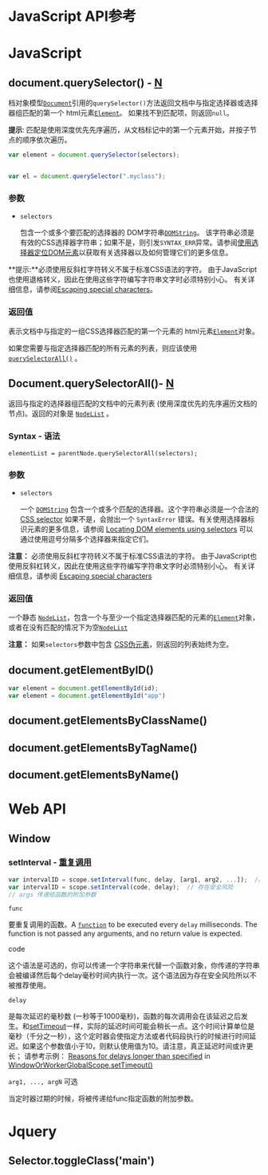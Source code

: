 # JavaScript API参考

# JavaScript

## document.querySelector() - [N](https://developer.mozilla.org/zh-CN/docs/Web/API/Document/querySelector)

档对象模型[`Document`](https://developer.mozilla.org/zh-CN/docs/Web/API/Document)引用的`querySelector()`方法返回文档中与指定选择器或选择器组匹配的第一个 html元素[`Element`](https://developer.mozilla.org/zh-CN/docs/Web/API/Element)。 如果找不到匹配项，则返回`null`。

**提示**: 匹配是使用深度优先先序遍历，从文档标记中的第一个元素开始，并按子节点的顺序依次遍历。

```js
var element = document.querySelector(selectors);


var el = document.querySelector(".myclass");
```

### 参数

- `selectors`

  包含一个或多个要匹配的选择器的 DOM字符串[`DOMString`](https://developer.mozilla.org/zh-CN/docs/Web/API/DOMString)。 该字符串必须是有效的CSS选择器字符串；如果不是，则引发`SYNTAX_ERR`异常。请参阅[使用选择器定位DOM元素](https://developer.mozilla.org/zh-CN/docs/Web/API/Document_Object_Model/Locating_DOM_elements_using_selectors)以获取有关选择器以及如何管理它们的更多信息。

**提示:**必须使用反斜杠字符转义不属于标准CSS语法的字符。 由于JavaScript也使用退格转义，因此在使用这些字符编写字符串文字时必须特别小心。 有关详细信息，请参阅[Escaping special characters](https://developer.mozilla.org/zh-CN/docs/Web/API/Document/querySelector#Escaping_special_characters)。

### 返回值



表示文档中与指定的一组CSS选择器匹配的第一个元素的 html元素[`Element`](https://developer.mozilla.org/zh-CN/docs/Web/API/Element)对象。

如果您需要与指定选择器匹配的所有元素的列表，则应该使用[`querySelectorAll()`](https://developer.mozilla.org/zh-CN/docs/Web/API/Document/querySelectorAll) 。

## Document.querySelectorAll()- [N](https://developer.mozilla.org/zh-CN/docs/Web/API/Document/querySelectorAll)

返回与指定的选择器组匹配的文档中的元素列表 (使用深度优先的先序遍历文档的节点)。返回的对象是 [`NodeList`](https://developer.mozilla.org/zh-CN/docs/Web/API/NodeList) 。

### Syntax - 语法

```
elementList = parentNode.querySelectorAll(selectors);
```

### 参数



- `selectors`

  一个 [`DOMString`](https://developer.mozilla.org/zh-CN/docs/Web/API/DOMString) 包含一个或多个匹配的选择器。这个字符串必须是一个合法的 [CSS selector](https://developer.mozilla.org/en-US/docs/Web/CSS/CSS_Selectors) 如果不是，会抛出一个 `SyntaxError` 错误。有关使用选择器标识元素的更多信息，请参阅 [Locating DOM elements using selectors](https://developer.mozilla.org/en-US/docs/Web/API/Document_object_model/Locating_DOM_elements_using_selectors) 可以通过使用逗号分隔多个选择器来指定它们。

**注意：** 必须使用反斜杠字符转义不属于标准CSS语法的字符。 由于JavaScript也使用反斜杠转义，因此在使用这些字符编写字符串文字时必须特别小心。 有关详细信息，请参阅 [Escaping special characters](https://developer.mozilla.org/zh-CN/docs/Web/API/Document/querySelectorAll#Escaping_special_characters)

### 返回值



一个静态 [`NodeList`](https://developer.mozilla.org/zh-CN/docs/Web/API/NodeList)，包含一个与至少一个指定选择器匹配的元素的[`Element`](https://developer.mozilla.org/zh-CN/docs/Web/API/Element)对象，或者在没有匹配的情况下为空[`NodeList`](https://developer.mozilla.org/zh-CN/docs/Web/API/NodeList)

**注意：** 如果`selectors`参数中包含 [CSS伪元素](https://developer.mozilla.org/en-US/docs/Web/CSS/Pseudo-elements)，则返回的列表始终为空。



## document.getElementByID()

```js
var element = document.getElementById(id);
var element = document.getElementById("app")
```

## document.getElementsByClassName()

## document.getElementsByTagName()

## document.getElementsByName()



# Web API

## Window

### setInterval - [重复调用](https://developer.mozilla.org/zh-CN/docs/Web/API/Window/setInterval)



```js
var intervalID = scope.setInterval(func, delay, [arg1, arg2, ...]);  //推荐
var intervalID = scope.setInterval(code, delay);  // 存在安全风险
// args 传递给函数的附加参数

```

```
func
```

要重复调用的函数。A [`function`](https://developer.mozilla.org/zh-CN/docs/Web/JavaScript/Reference/function) to be executed every `delay` milliseconds. The function is not passed any arguments, and no return value is expected.

code

这个语法是可选的，你可以传递一个字符串来代替一个函数对象，你传递的字符串会被编译然后每个delay毫秒时间内执行一次。这个语法因为存在安全风险所以不被推荐使用。

```
delay
```

是每次延迟的毫秒数 (一秒等于1000毫秒)，函数的每次调用会在该延迟之后发生。和[setTimeout](https://developer.mozilla.org/en-US/docs/DOM/window.setTimeout#Minimum_delay_and_timeout_nesting)一样，实际的延迟时间可能会稍长一点。这个时间计算单位是毫秒（千分之一秒），这个定时器会使指定方法或者代码段执行的时候进行时间延迟。如果这个参数值小于10，则默认使用值为10。请注意，真正延迟时间或许更长； 请参考示例： [Reasons for delays longer than specified](https://developer.mozilla.org/en-US/docs/Web/API/WindowOrWorkerGlobalScope/setTimeout#Reasons_for_delays_longer_than_specified) in [WindowOrWorkerGlobalScope.setTimeout()](https://developer.mozilla.org/en-US/docs/Web/API/WindowOrWorkerGlobalScope/setTimeout) 

`arg1, ..., argN` 可选

当定时器过期的时候，将被传递给func指定函数的附加参数。

# Jquery

## Selector.toggleClass('main')